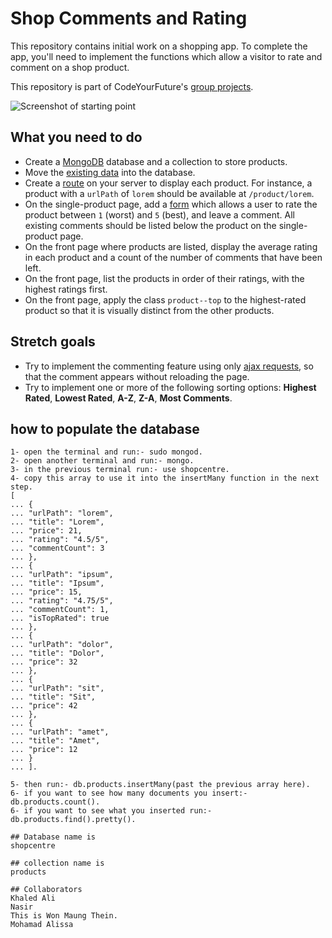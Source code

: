 
# Shop Comments and Rating

This repository contains initial work on a shopping app. To complete the app, you'll need to implement the functions which allow a visitor to rate and comment on a shop product.

This repository is part of CodeYourFuture's [group projects](https://github.com/CodeYourFuture/group-projects).

![Screenshot of starting point](screenshot.png)

## What you need to do

- Create a [MongoDB](https://www.mongodb.com/) database and a collection to store products.
- Move the [existing data](data) into the database.
- Create a [route](https://expressjs.com/en/guide/routing.html) on your server to display each product. For instance, a product with a `urlPath` of `lorem` should be available at `/product/lorem`.
- On the single-product page, add a [form](http://marksheet.io/html-forms.html) which allows a user to rate the product between `1` (worst) and `5` (best), and leave a comment. All existing comments should be listed below the product on the single-product page.
- On the front page where products are listed, display the average rating in each product and a count of the number of comments that have been left.
- On the front page, list the products in order of their ratings, with the highest ratings first.
- On the front page, apply the class `product--top` to the highest-rated product so that it is visually distinct from the other products.

## Stretch goals

- Try to implement the commenting feature using only [ajax requests](https://developer.mozilla.org/en-US/docs/AJAX/Getting_Started), so that the comment appears without reloading the page.
- Try to implement one or more of the following sorting options: **Highest Rated**, **Lowest Rated**, **A-Z**, **Z-A**, **Most Comments**.

## how to populate the database
```
1- open the terminal and run:- sudo mongod.
2- open another terminal and run:- mongo.
3- in the previous terminal run:- use shopcentre.
4- copy this array to use it into the insertMany function in the next step.
[
... {
... "urlPath": "lorem",
... "title": "Lorem",
... "price": 21,
... "rating": "4.5/5",
... "commentCount": 3
... },
... {
... "urlPath": "ipsum",
... "title": "Ipsum",
... "price": 15,
... "rating": "4.75/5",
... "commentCount": 1,
... "isTopRated": true
... },
... {
... "urlPath": "dolor",
... "title": "Dolor",
... "price": 32
... },
... {
... "urlPath": "sit",
... "title": "Sit",
... "price": 42
... },
... {
... "urlPath": "amet",
... "title": "Amet",
... "price": 12
... }
... ].

5- then run:- db.products.insertMany(past the previous array here).
6- if you want to see how many documents you insert:- db.products.count().
6- if you want to see what you inserted run:- db.products.find().pretty().

## Database name is 
shopcentre

## collection name is 
products

## Collaborators
Khaled Ali
Nasir
This is Won Maung Thein.
Mohamad Alissa

